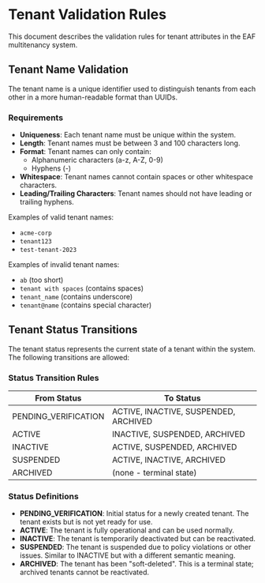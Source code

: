 # Tenant Validation Rules

This document describes the validation rules for tenant attributes in the EAF multitenancy system.

## Tenant Name Validation

The tenant name is a unique identifier used to distinguish tenants from each other in a more human-readable format than UUIDs.

### Requirements

- **Uniqueness**: Each tenant name must be unique within the system.
- **Length**: Tenant names must be between 3 and 100 characters long.
- **Format**: Tenant names can only contain:
  - Alphanumeric characters (a-z, A-Z, 0-9)
  - Hyphens (-)
- **Whitespace**: Tenant names cannot contain spaces or other whitespace characters.
- **Leading/Trailing Characters**: Tenant names should not have leading or trailing hyphens.

Examples of valid tenant names:

- `acme-corp`
- `tenant123`
- `test-tenant-2023`

Examples of invalid tenant names:

- `ab` (too short)
- `tenant with spaces` (contains spaces)
- `tenant_name` (contains underscore)
- `tenant@name` (contains special character)

## Tenant Status Transitions

The tenant status represents the current state of a tenant within the system. The following transitions are allowed:

### Status Transition Rules

| From Status           | To Status                                                           |
|-----------------------|--------------------------------------------------------------------|
| PENDING_VERIFICATION  | ACTIVE, INACTIVE, SUSPENDED, ARCHIVED                               |
| ACTIVE                | INACTIVE, SUSPENDED, ARCHIVED                                       |
| INACTIVE              | ACTIVE, SUSPENDED, ARCHIVED                                         |
| SUSPENDED             | ACTIVE, INACTIVE, ARCHIVED                                          |
| ARCHIVED              | (none - terminal state)                                             |

### Status Definitions

- **PENDING_VERIFICATION**: Initial status for a newly created tenant. The tenant exists but is not yet ready for use.
- **ACTIVE**: The tenant is fully operational and can be used normally.
- **INACTIVE**: The tenant is temporarily deactivated but can be reactivated.
- **SUSPENDED**: The tenant is suspended due to policy violations or other issues. Similar to INACTIVE but with a different semantic meaning.
- **ARCHIVED**: The tenant has been "soft-deleted". This is a terminal state; archived tenants cannot be reactivated.
